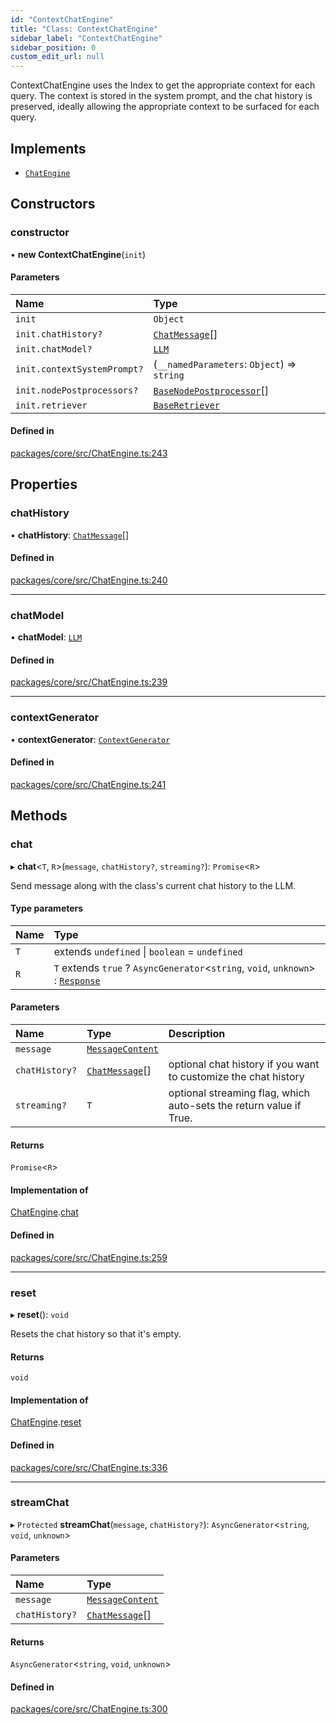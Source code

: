 ```yaml
---
id: "ContextChatEngine"
title: "Class: ContextChatEngine"
sidebar_label: "ContextChatEngine"
sidebar_position: 0
custom_edit_url: null
---
```


ContextChatEngine uses the Index to get the appropriate context for each query.
The context is stored in the system prompt, and the chat history is preserved,
ideally allowing the appropriate context to be surfaced for each query.

## Implements

- [`ChatEngine`](../interfaces/ChatEngine.md)

## Constructors

### constructor

• **new ContextChatEngine**(`init`)

#### Parameters

| Name                        | Type                                                                |
| :-------------------------- | :------------------------------------------------------------------ |
| `init`                      | `Object`                                                            |
| `init.chatHistory?`         | [`ChatMessage`](../interfaces/ChatMessage.md)[]                     |
| `init.chatModel?`           | [`LLM`](../interfaces/LLM.md)                                       |
| `init.contextSystemPrompt?` | (`__namedParameters`: `Object`) => `string`                         |
| `init.nodePostprocessors?`  | [`BaseNodePostprocessor`](../interfaces/BaseNodePostprocessor.md)[] |
| `init.retriever`            | [`BaseRetriever`](../interfaces/BaseRetriever.md)                   |

#### Defined in

[packages/core/src/ChatEngine.ts:243](https://github.com/run-llama/LlamaIndexTS/blob/f0be933/packages/core/src/ChatEngine.ts#L243)

## Properties

### chatHistory

• **chatHistory**: [`ChatMessage`](../interfaces/ChatMessage.md)[]

#### Defined in

[packages/core/src/ChatEngine.ts:240](https://github.com/run-llama/LlamaIndexTS/blob/f0be933/packages/core/src/ChatEngine.ts#L240)

---

### chatModel

• **chatModel**: [`LLM`](../interfaces/LLM.md)

#### Defined in

[packages/core/src/ChatEngine.ts:239](https://github.com/run-llama/LlamaIndexTS/blob/f0be933/packages/core/src/ChatEngine.ts#L239)

---

### contextGenerator

• **contextGenerator**: [`ContextGenerator`](../interfaces/ContextGenerator.md)

#### Defined in

[packages/core/src/ChatEngine.ts:241](https://github.com/run-llama/LlamaIndexTS/blob/f0be933/packages/core/src/ChatEngine.ts#L241)

## Methods

### chat

▸ **chat**<`T`, `R`\>(`message`, `chatHistory?`, `streaming?`): `Promise`<`R`\>

Send message along with the class's current chat history to the LLM.

#### Type parameters

| Name | Type                                                                                            |
| :--- | :---------------------------------------------------------------------------------------------- |
| `T`  | extends `undefined` \| `boolean` = `undefined`                                                  |
| `R`  | `T` extends `true` ? `AsyncGenerator`<`string`, `void`, `unknown`\> : [`Response`](Response.md) |

#### Parameters

| Name           | Type                                            | Description                                                        |
| :------------- | :---------------------------------------------- | :----------------------------------------------------------------- |
| `message`      | [`MessageContent`](../#messagecontent)          |                                                                    |
| `chatHistory?` | [`ChatMessage`](../interfaces/ChatMessage.md)[] | optional chat history if you want to customize the chat history    |
| `streaming?`   | `T`                                             | optional streaming flag, which auto-sets the return value if True. |

#### Returns

`Promise`<`R`\>

#### Implementation of

[ChatEngine](../interfaces/ChatEngine.md).[chat](../interfaces/ChatEngine.md#chat)

#### Defined in

[packages/core/src/ChatEngine.ts:259](https://github.com/run-llama/LlamaIndexTS/blob/f0be933/packages/core/src/ChatEngine.ts#L259)

---

### reset

▸ **reset**(): `void`

Resets the chat history so that it's empty.

#### Returns

`void`

#### Implementation of

[ChatEngine](../interfaces/ChatEngine.md).[reset](../interfaces/ChatEngine.md#reset)

#### Defined in

[packages/core/src/ChatEngine.ts:336](https://github.com/run-llama/LlamaIndexTS/blob/f0be933/packages/core/src/ChatEngine.ts#L336)

---

### streamChat

▸ `Protected` **streamChat**(`message`, `chatHistory?`): `AsyncGenerator`<`string`, `void`, `unknown`\>

#### Parameters

| Name           | Type                                            |
| :------------- | :---------------------------------------------- |
| `message`      | [`MessageContent`](../#messagecontent)          |
| `chatHistory?` | [`ChatMessage`](../interfaces/ChatMessage.md)[] |

#### Returns

`AsyncGenerator`<`string`, `void`, `unknown`\>

#### Defined in

[packages/core/src/ChatEngine.ts:300](https://github.com/run-llama/LlamaIndexTS/blob/f0be933/packages/core/src/ChatEngine.ts#L300)
